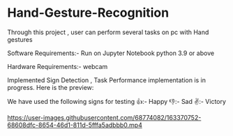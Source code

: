# Hand-Gesture-Recognition
Through this project , user can perform several tasks on pc with Hand gestures

Software Requirements:- 
Run on Jupyter Notebook
python 3.9 or above

Hardware Requirements:-
webcam

Implemented Sign Detection , Task Performance implementation is in progress. Here is the preview:

We have used the following signs for testing
👍:- Happy
👎:- Sad
✌️:- Victory

https://user-images.githubusercontent.com/68774082/163370752-68608dfc-8654-46d1-811d-5fffa5adbbb0.mp4

